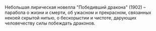 <!--2017-01-24 22:20:12-->
Небольшая лирическая новелла "Победивший дракона" (1902) – парабола о жизни и смерти, об ужасном и прекрасном, связанных некоей скрытой нитью, о бескорыстии и чистоте, дарующих человечеству силы побеждать драконов.